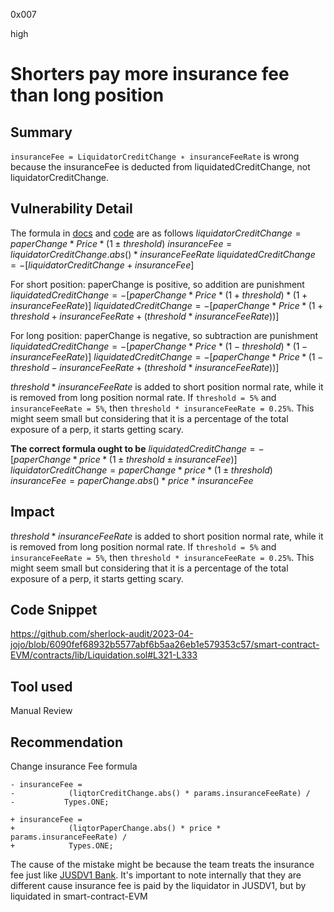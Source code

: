 0x007

high

# Shorters pay more insurance fee than long position

## Summary
`insuranceFee = LiquidatorCreditChange ∗ insuranceFeeRate` is wrong because the insuranceFee is deducted from liquidatedCreditChange, not liquidatorCreditChange.

## Vulnerability Detail
The formula in [docs](https://jojo-docs.netlify.app/insurance#insurance-fee) and [code](https://github.com/sherlock-audit/2023-04-jojo/blob/6090fef68932b5577abf6b5aa26eb1e579353c57/smart-contract-EVM/contracts/lib/Liquidation.sol#L279-L324) are as follows
$liquidatorCreditChange = paperChange * Price * (1 \pm threshold)$
$insuranceFee = liquidatorCreditChange.abs() * insuranceFeeRate$
$liquidatedCreditChange = -[liquidatorCreditChange + insuranceFee]$

For short position: paperChange is positive, so addition are punishment
$liquidatedCreditChange = -[paperChange * Price * (1 + threshold) * (1 + insuranceFeeRate)]$
$liquidatedCreditChange = -[paperChange * Price * (1 + threshold + insuranceFeeRate + (threshold * insuranceFeeRate))]$

For long position: paperChange is negative, so subtraction are punishment
$liquidatedCreditChange = -[paperChange * Price * (1 - threshold) * (1 - insuranceFeeRate)]$
$liquidatedCreditChange = -[paperChange * Price * (1 - threshold - insuranceFeeRate + (threshold * insuranceFeeRate))]$

$threshold * insuranceFeeRate$ is added to short position normal rate, while it is removed from long position normal rate. If `threshold = 5%` and `insuranceFeeRate = 5%`, then `threshold * insuranceFeeRate = 0.25%`. This might seem small but considering that it is a percentage of the total exposure of a perp, it starts getting scary.

**The correct formula ought to be**
$liquidatedCreditChange = -[paperChange * price * (1 \pm threshold \pm insuranceFee)]$
$liquidatorCreditChange = paperChange * price * (1 \pm threshold)$
$insuranceFee = paperChange.abs() * price * insuranceFee$


## Impact
$threshold * insuranceFeeRate$ is added to short position normal rate, while it is removed from long position normal rate. If `threshold = 5%` and `insuranceFeeRate = 5%`, then `threshold * insuranceFeeRate = 0.25%`. This might seem small but considering that it is a percentage of the total exposure of a perp, it starts getting scary.

## Code Snippet
https://github.com/sherlock-audit/2023-04-jojo/blob/6090fef68932b5577abf6b5aa26eb1e579353c57/smart-contract-EVM/contracts/lib/Liquidation.sol#L321-L333

## Tool used

Manual Review

## Recommendation
Change insurance Fee formula
```sol
- insuranceFee =
-            (liqtorCreditChange.abs() * params.insuranceFeeRate) /
-           Types.ONE;

+ insuranceFee =
+            (liqtorPaperChange.abs() * price * params.insuranceFeeRate) /
+            Types.ONE;
```

The cause of the mistake might be because the team treats the insurance fee just like [JUSDV1 Bank](https://github.com/sherlock-audit/2023-04-jojo/blob/6090fef68932b5577abf6b5aa26eb1e579353c57/JUSDV1/src/Impl/JUSDBank.sol#L408). It's important to note internally that they are different cause insurance fee is paid by the liquidator in JUSDV1, but by liquidated in smart-contract-EVM
